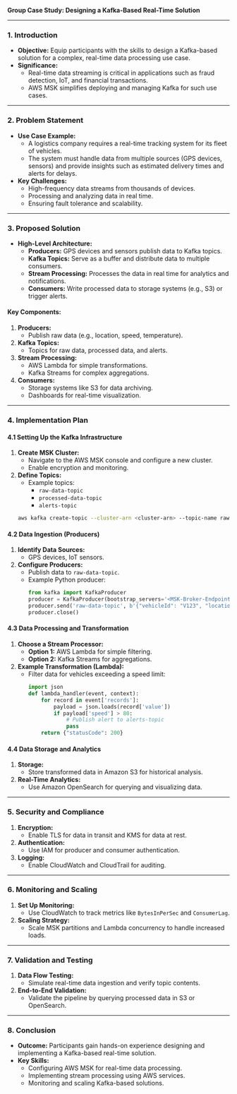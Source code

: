 **Group Case Study: Designing a Kafka-Based Real-Time Solution**

---

### **1. Introduction**
- **Objective:** Equip participants with the skills to design a Kafka-based solution for a complex, real-time data processing use case.
- **Significance:**
  - Real-time data streaming is critical in applications such as fraud detection, IoT, and financial transactions.
  - AWS MSK simplifies deploying and managing Kafka for such use cases.

---

### **2. Problem Statement**
- **Use Case Example:**
  - A logistics company requires a real-time tracking system for its fleet of vehicles.
  - The system must handle data from multiple sources (GPS devices, sensors) and provide insights such as estimated delivery times and alerts for delays.
- **Key Challenges:**
  - High-frequency data streams from thousands of devices.
  - Processing and analyzing data in real time.
  - Ensuring fault tolerance and scalability.

---

### **3. Proposed Solution**
- **High-Level Architecture:**
  - **Producers:** GPS devices and sensors publish data to Kafka topics.
  - **Kafka Topics:** Serve as a buffer and distribute data to multiple consumers.
  - **Stream Processing:** Processes the data in real time for analytics and notifications.
  - **Consumers:** Write processed data to storage systems (e.g., S3) or trigger alerts.

#### **Key Components:**
1. **Producers:**
   - Publish raw data (e.g., location, speed, temperature).
2. **Kafka Topics:**
   - Topics for raw data, processed data, and alerts.
3. **Stream Processing:**
   - AWS Lambda for simple transformations.
   - Kafka Streams for complex aggregations.
4. **Consumers:**
   - Storage systems like S3 for data archiving.
   - Dashboards for real-time visualization.

---

### **4. Implementation Plan**

#### **4.1 Setting Up the Kafka Infrastructure**
1. **Create MSK Cluster:**
   - Navigate to the AWS MSK console and configure a new cluster.
   - Enable encryption and monitoring.
2. **Define Topics:**
   - Example topics:
     - `raw-data-topic`
     - `processed-data-topic`
     - `alerts-topic`
   ```bash
   aws kafka create-topic --cluster-arn <cluster-arn> --topic-name raw-data-topic --partitions 3 --replication-factor 3
   ```

#### **4.2 Data Ingestion (Producers)**
1. **Identify Data Sources:**
   - GPS devices, IoT sensors.
2. **Configure Producers:**
   - Publish data to `raw-data-topic`.
   - Example Python producer:
     ```python
     from kafka import KafkaProducer
     producer = KafkaProducer(bootstrap_servers='<MSK-Broker-Endpoint>')
     producer.send('raw-data-topic', b'{"vehicleId": "V123", "location": "12.97,77.59", "timestamp": "2025-01-15T10:00:00Z"}')
     producer.close()
     ```

#### **4.3 Data Processing and Transformation**
1. **Choose a Stream Processor:**
   - **Option 1:** AWS Lambda for simple filtering.
   - **Option 2:** Kafka Streams for aggregations.
2. **Example Transformation (Lambda):**
   - Filter data for vehicles exceeding a speed limit:
     ```python
     import json
     def lambda_handler(event, context):
         for record in event['records']:
             payload = json.loads(record['value'])
             if payload['speed'] > 80:
                 # Publish alert to alerts-topic
                 pass
         return {"statusCode": 200}
     ```

#### **4.4 Data Storage and Analytics**
1. **Storage:**
   - Store transformed data in Amazon S3 for historical analysis.
2. **Real-Time Analytics:**
   - Use Amazon OpenSearch for querying and visualizing data.

---

### **5. Security and Compliance**
1. **Encryption:**
   - Enable TLS for data in transit and KMS for data at rest.
2. **Authentication:**
   - Use IAM for producer and consumer authentication.
3. **Logging:**
   - Enable CloudWatch and CloudTrail for auditing.

---

### **6. Monitoring and Scaling**
1. **Set Up Monitoring:**
   - Use CloudWatch to track metrics like `BytesInPerSec` and `ConsumerLag`.
2. **Scaling Strategy:**
   - Scale MSK partitions and Lambda concurrency to handle increased loads.

---

### **7. Validation and Testing**
1. **Data Flow Testing:**
   - Simulate real-time data ingestion and verify topic contents.
2. **End-to-End Validation:**
   - Validate the pipeline by querying processed data in S3 or OpenSearch.

---

### **8. Conclusion**
- **Outcome:** Participants gain hands-on experience designing and implementing a Kafka-based real-time solution.
- **Key Skills:**
  - Configuring AWS MSK for real-time data processing.
  - Implementing stream processing using AWS services.
  - Monitoring and scaling Kafka-based solutions.

